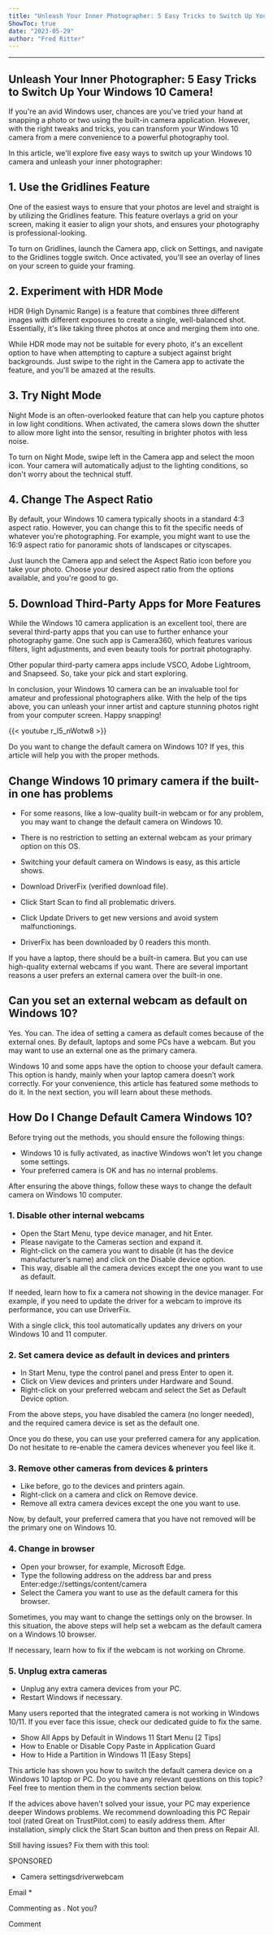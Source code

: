 ```yaml
---
title: "Unleash Your Inner Photographer: 5 Easy Tricks to Switch Up Your Windows 10 Camera!"
ShowToc: true 
date: "2023-05-29"
author: "Fred Ritter"
---
```

*****
## Unleash Your Inner Photographer: 5 Easy Tricks to Switch Up Your Windows 10 Camera!

If you're an avid Windows user, chances are you've tried your hand at snapping a photo or two using the built-in camera application. However, with the right tweaks and tricks, you can transform your Windows 10 camera from a mere convenience to a powerful photography tool.

In this article, we'll explore five easy ways to switch up your Windows 10 camera and unleash your inner photographer:

## 1. Use the Gridlines Feature

One of the easiest ways to ensure that your photos are level and straight is by utilizing the Gridlines feature. This feature overlays a grid on your screen, making it easier to align your shots, and ensures your photography is professional-looking.

To turn on Gridlines, launch the Camera app, click on Settings, and navigate to the Gridlines toggle switch. Once activated, you'll see an overlay of lines on your screen to guide your framing.

## 2. Experiment with HDR Mode

HDR (High Dynamic Range) is a feature that combines three different images with different exposures to create a single, well-balanced shot. Essentially, it's like taking three photos at once and merging them into one.

While HDR mode may not be suitable for every photo, it's an excellent option to have when attempting to capture a subject against bright backgrounds. Just swipe to the right in the Camera app to activate the feature, and you'll be amazed at the results.

## 3. Try Night Mode

Night Mode is an often-overlooked feature that can help you capture photos in low light conditions. When activated, the camera slows down the shutter to allow more light into the sensor, resulting in brighter photos with less noise.

To turn on Night Mode, swipe left in the Camera app and select the moon icon. Your camera will automatically adjust to the lighting conditions, so don't worry about the technical stuff.

## 4. Change The Aspect Ratio

By default, your Windows 10 camera typically shoots in a standard 4:3 aspect ratio. However, you can change this to fit the specific needs of whatever you're photographing. For example, you might want to use the 16:9 aspect ratio for panoramic shots of landscapes or cityscapes.

Just launch the Camera app and select the Aspect Ratio icon before you take your photo. Choose your desired aspect ratio from the options available, and you're good to go.

## 5. Download Third-Party Apps for More Features

While the Windows 10 camera application is an excellent tool, there are several third-party apps that you can use to further enhance your photography game. One such app is Camera360, which features various filters, light adjustments, and even beauty tools for portrait photography.

Other popular third-party camera apps include VSCO, Adobe Lightroom, and Snapseed. So, take your pick and start exploring.

In conclusion, your Windows 10 camera can be an invaluable tool for amateur and professional photographers alike. With the help of the tips above, you can unleash your inner artist and capture stunning photos right from your computer screen. Happy snapping!

{{< youtube r_I5_nWotw8 >}} 



Do you want to change the default camera on Windows 10? If yes, this article will help you with the proper methods.
 
## Change Windows 10 primary camera if the built-in one has problems
 
- For some reasons, like a low-quality built-in webcam or for any problem, you may want to change the default camera on Windows 10.
 - There is no restriction to setting an external webcam as your primary option on this OS.
 - Switching your default camera on Windows is easy, as this article shows.

 
 
 
- Download DriverFix (verified download file).
 - Click Start Scan to find all problematic drivers.
 - Click Update Drivers to get new versions and avoid system malfunctionings.

 
- DriverFix has been downloaded by 0 readers this month.

 
If you have a laptop, there should be a built-in camera. But you can use high-quality external webcams if you want. There are several important reasons a user prefers an external camera over the built-in one.
 
## Can you set an external webcam as default on Windows 10?
 
Yes. You can. The idea of setting a camera as default comes because of the external ones. By default, laptops and some PCs have a webcam. But you may want to use an external one as the primary camera.
 
Windows 10 and some apps have the option to choose your default camera. This option is handy, mainly when your laptop camera doesn’t work correctly. For your convenience, this article has featured some methods to do it. In the next section, you will learn about these methods.
 
## How Do I Change Default Camera Windows 10?
 
Before trying out the methods, you should ensure the following things:
 
- Windows 10 is fully activated, as inactive Windows won’t let you change some settings.
 - Your preferred camera is OK and has no internal problems.

 
After ensuring the above things, follow these ways to change the default camera on Windows 10 computer.
 
### 1. Disable other internal webcams
 
- Open the Start Menu, type device manager, and hit Enter.
 - Please navigate to the Cameras section and expand it.
 - Right-click on the camera you want to disable (it has the device manufacturer’s name) and click on the Disable device option.
 - This way, disable all the camera devices except the one you want to use as default.

 
If needed, learn how to fix a camera not showing in the device manager. For example, if you need to update the driver for a webcam to improve its performance, you can use DriverFix.
 
With a single click, this tool automatically updates any drivers on your Windows 10 and 11 computer.
 
### 2. Set camera device as default in devices and printers
 
- In Start Menu, type the control panel and press Enter to open it.
 - Click on View devices and printers under Hardware and Sound.
 - Right-click on your preferred webcam and select the Set as Default Device option.

 
From the above steps, you have disabled the camera (no longer needed), and the required camera device is set as the default one.
 
Once you do these, you can use your preferred camera for any application. Do not hesitate to re-enable the camera devices whenever you feel like it.
 
### 3. Remove other cameras from devices & printers
 
- Like before, go to the devices and printers again.
 - Right-click on a camera and click on Remove device.
 - Remove all extra camera devices except the one you want to use.

 
Now, by default, your preferred camera that you have not removed will be the primary one on Windows 10.
 
### 4. Change in browser
 
- Open your browser, for example, Microsoft Edge.
 - Type the following address on the address bar and press Enter:edge://settings/content/camera
 - Select the Camera you want to use as the default camera for this browser.

 
Sometimes, you may want to change the settings only on the browser. In this situation, the above steps will help set a webcam as the default camera on a Windows 10 browser.
 
If necessary, learn how to fix if the webcam is not working on Chrome.
 
### 5. Unplug extra cameras
 
- Unplug any extra camera devices from your PC.
 - Restart Windows if necessary.

 
Many users reported that the integrated camera is not working in Windows 10/11. If you ever face this issue, check our dedicated guide to fix the same.
 
- Show All Apps by Default in Windows 11 Start Menu [2 Tips]
 - How to Enable or Disable Copy Paste in Application Guard
 - How to Hide a Partition in Windows 11 [Easy Steps]

 
This article has shown you how to switch the default camera device on a Windows 10 laptop or PC. Do you have any relevant questions on this topic? Feel free to mention them in the comments section below.
 

 
If the advices above haven't solved your issue, your PC may experience deeper Windows problems. We recommend downloading this PC Repair tool (rated Great on TrustPilot.com) to easily address them. After installation, simply click the Start Scan button and then press on Repair All.
 
Still having issues? Fix them with this tool:
 
SPONSORED
 
- Camera settingsdriverwebcam

 
Email * 
 

Commenting as .
Not you?

 
Comment 





